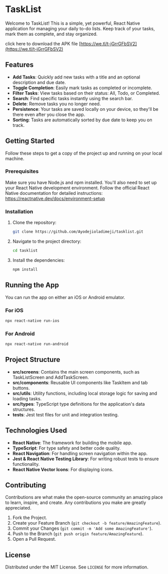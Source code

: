# TaskList

Welcome to TaskList! This is a simple, yet powerful, React Native application for managing your daily to-do lists. Keep track of your tasks, mark them as complete, and stay organized.

click here to download the APK file [https://we.tl/t-jGrrGFbSV2](https://we.tl/t-jGrrGFbSV2)

## Features

- **Add Tasks**: Quickly add new tasks with a title and an optional description and due date.
- **Toggle Completion**: Easily mark tasks as completed or incomplete.
- **Filter Tasks**: View tasks based on their status: All, Todo, or Completed.
- **Search**: Find specific tasks instantly using the search bar.
- **Delete**: Remove tasks you no longer need.
- **Persistence**: Your tasks are saved locally on your device, so they'll be there even after you close the app.
- **Sorting**: Tasks are automatically sorted by due date to keep you on track.

## Getting Started

Follow these steps to get a copy of the project up and running on your local machine.

### Prerequisites

Make sure you have Node.js and npm installed. You'll also need to set up your React Native development environment. Follow the official React Native documentation for detailed instructions:
https://reactnative.dev/docs/environment-setup

### Installation

1. Clone the repository:
   ```bash
   git clone https://github.com/Ayodejioladimeji/tasklist.git
   ```

2. Navigate to the project directory:
   ```bash
   cd tasklist
   ```

3. Install the dependencies:
   ```bash
   npm install
   ```

## Running the App

You can run the app on either an iOS or Android emulator.

### For iOS
```bash
npx react-native run-ios
```

### For Android
```bash
npx react-native run-android
```

## Project Structure

- **src/screens**: Contains the main screen components, such as TaskListScreen and AddTaskScreen.
- **src/components**: Reusable UI components like TaskItem and tab buttons.
- **src/utils**: Utility functions, including local storage logic for saving and loading tasks.
- **src/types**: TypeScript type definitions for the application's data structures.
- **__tests__**: Jest test files for unit and integration testing.

## Technologies Used

- **React Native**: The framework for building the mobile app.
- **TypeScript**: For type safety and better code quality.
- **React Navigation**: For handling screen navigation within the app.
- **Jest & React Native Testing Library**: For writing robust tests to ensure functionality.
- **React Native Vector Icons**: For displaying icons.

## Contributing

Contributions are what make the open-source community an amazing place to learn, inspire, and create. Any contributions you make are greatly appreciated.

1. Fork the Project.
2. Create your Feature Branch (`git checkout -b feature/AmazingFeature`).
3. Commit your Changes (`git commit -m 'Add some AmazingFeature'`).
4. Push to the Branch (`git push origin feature/AmazingFeature`).
5. Open a Pull Request.

## License

Distributed under the MIT License. See `LICENSE` for more information.